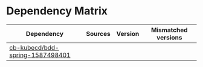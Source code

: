 # Dependency Matrix

Dependency | Sources | Version | Mismatched versions
---------- | ------- | ------- | -------------------
[cb-kubecd/bdd-spring-1587498401](https://github.com/cb-kubecd/bdd-spring-1587498401.git) |  | []() | 
